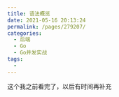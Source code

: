 ```yaml
---
title: 语法概览
date: 2021-05-16 20:13:24
permalink: /pages/279207/
categories:
  - 后端
  - Go
  - Go并发实战
tags:
  - 
---
```

这个我之前看完了，以后有时间再补充

